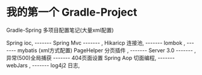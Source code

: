 # 我的第一个 Gradle-Project

<div>Gradle-Spring 多项目配置笔记(大量xml配置)</div>

 Spring ioc, ------- Spring Mvc  ------- , Hikaricp 连接池,  ------- lombok ,  ------- mybatis (xml方式配置)
 PageHelper 分页插件 , -------  Server 3.0  ------- ,异常(500)全局捕获  ------- 404页面设置
 Spring Aop 切面编程,  ------- webJars , -------  log4j2 日志, 
